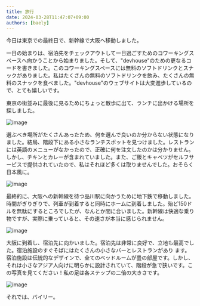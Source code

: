 ```yaml
---
title: 旅行
date: 2024-03-28T11:47:07+09:00
authors: [baely]
---
```

今日は東京での最終日で、新幹線で大阪へ移動しました。

一日の始まりは、宿泊先をチェックアウトして一日過ごすためのコワーキングスペースへ向かうことから始まりました。そして、"devhouse"のための更なるコードを書きました。このコワーキングスペースには無料のソフトドリンクとスナックがありました。私はたくさんの無料のソフトドリンクを飲み、たくさんの無料のスナックを食べました。"devhouse"のウェブサイトは大変進歩しているので、とても嬉しいです。

東京の街並みに最後に見るためにちょっと散歩に出て、ランチに出かける場所を探しました。

![image](https://github.com/devhou-se/www-jp/assets/5674656/17d8c3f0-b189-48ce-b214-135ee6426b7e)

選ぶべき場所がたくさんあったため、何を選んで良いのか分からない状態になりました。結局、階段下にある小さなランチスポットを見つけました。レストランには英語のメニューがなかったので、正確に何を注文したのかは分かりません。しかし、チキンとカレーが含まれていました。また、ご飯とキャベツがセルフサービスで提供されていたので、私はそれほど多くは取りませんでした。おそらく日本風に。

![image](https://github.com/devhou-se/www-jp/assets/5674656/5396bd36-1c29-4278-a05f-4f8c39f99faa)

最終的に、大阪への新幹線を待つ品川駅に向かうために地下鉄で移動しました。時間がぎりぎりで、列車が到着すると同時にホームに到着しました。殆ど150ドルを無駄にするところでしたが、なんとか間に合いました。新幹線は快適な乗り物ですが、実際に乗っていると、その速さが本当に感じられません。

![image](https://github.com/devhou-se/www-jp/assets/5674656/fd413fc5-179e-42db-bd63-bc85bcf723fd)

大阪に到着し、宿泊先に向かいました。宿泊先は非常に良好で、立地も最高でした。宿泊施設のすぐそばにはたくさんの小さなバーとレストランがあり ます。宿泊施設は伝統的なデザインで、全てのベッドルームが畳の部屋です。しかし、それは小さなアジア人向けに明らかに設計されていて、階段が急で狭いです。この写真を見てください！私の足は各ステップの二倍の大きさです。

![image](https://github.com/devhou-se/www-jp/assets/5674656/7c062c5d-a2e3-4a00-b2cd-71aa66a79377)

それでは、バイリー。